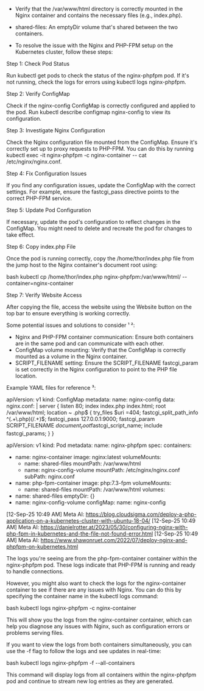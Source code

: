 -  Verify that the /var/www/html directory is correctly mounted in the Nginx container and contains the necessary files (e.g., index.php).

- shared-files: An emptyDir volume that's shared between the two containers.


- To resolve the issue with the Nginx and PHP-FPM setup on the Kubernetes cluster, follow these steps:

Step 1: Check Pod Status

Run kubectl get pods to check the status of the nginx-phpfpm pod. If it's not running, check the logs for errors using kubectl logs nginx-phpfpm.

Step 2: Verify ConfigMap

Check if the nginx-config ConfigMap is correctly configured and applied to the pod. Run kubectl describe configmap nginx-config to view its configuration.

Step 3: Investigate Nginx Configuration

Check the Nginx configuration file mounted from the ConfigMap. Ensure it's correctly set up to proxy requests to PHP-FPM. You can do this by running kubectl exec -it nginx-phpfpm -c nginx-container -- cat /etc/nginx/nginx.conf.

Step 4: Fix Configuration Issues

If you find any configuration issues, update the ConfigMap with the correct settings. For example, ensure the fastcgi_pass directive points to the correct PHP-FPM service.

Step 5: Update Pod Configuration

If necessary, update the pod's configuration to reflect changes in the ConfigMap. You might need to delete and recreate the pod for changes to take effect.

Step 6: Copy index.php File

Once the pod is running correctly, copy the /home/thor/index.php file from the jump host to the Nginx container's document root using:

bash
kubectl cp /home/thor/index.php nginx-phpfpm:/var/www/html/ --container=nginx-container

Step 7: Verify Website Access

After copying the file, access the website using the Website button on the top bar to ensure everything is working correctly.

Some potential issues and solutions to consider ¹ ²:
- Nginx and PHP-FPM container communication: Ensure both containers are in the same pod and can communicate with each other.
- ConfigMap volume mounting: Verify that the ConfigMap is correctly mounted as a volume in the Nginx container.
- SCRIPT_FILENAME setting: Ensure the SCRIPT_FILENAME fastcgi_param is set correctly in the Nginx configuration to point to the PHP file location.

Example YAML files for reference ³:

apiVersion: v1
kind: ConfigMap
metadata:
  name: nginx-config
data:
  nginx.conf: |
    server {
      listen 80;
      index index.php index.html;
      root /var/www/html;
      location ~ \.php$ {
        try_files $uri =404;
        fastcgi_split_path_info ^(.+\.php)(/.+)$;
        fastcgi_pass 127.0.0.1:9000;
        fastcgi_param SCRIPT_FILENAME $document_root$fastcgi_script_name;
        include fastcgi_params;
      }
    }



apiVersion: v1
kind: Pod
metadata:
  name: nginx-phpfpm
spec:
  containers:
  - name: nginx-container
    image: nginx:latest
    volumeMounts:
    - name: shared-files
      mountPath: /var/www/html
    - name: nginx-config-volume
      mountPath: /etc/nginx/nginx.conf
      subPath: nginx.conf
  - name: php-fpm-container
    image: php:7.3-fpm
    volumeMounts:
    - name: shared-files
      mountPath: /var/www/html
  volumes:
  - name: shared-files
    emptyDir: {}
  - name: nginx-config-volume
    configMap:
      name: nginx-config


[12-Sep-25 10:49 AM] Meta AI: https://blog.cloudsigma.com/deploy-a-php-application-on-a-kubernetes-cluster-with-ubuntu-18-04/
[12-Sep-25 10:49 AM] Meta AI: https://danielrotter.at/2023/05/30/configuring-nginx-with-php-fpm-in-kubernetes-and-the-file-not-found-error.html
[12-Sep-25 10:49 AM] Meta AI: https://www.shawonruet.com/2022/07/deploy-nginx-and-phpfpm-on-kubernetes.html


The logs you're seeing are from the php-fpm-container container within the nginx-phpfpm pod. These logs indicate that PHP-FPM is running and ready to handle connections.

However, you might also want to check the logs for the nginx-container container to see if there are any issues with Nginx. You can do this by specifying the container name in the kubectl logs command:


bash
kubectl logs nginx-phpfpm -c nginx-container


This will show you the logs from the nginx-container container, which can help you diagnose any issues with Nginx, such as configuration errors or problems serving files.

If you want to view the logs from both containers simultaneously, you can use the -f flag to follow the logs and see updates in real-time:


bash
kubectl logs nginx-phpfpm -f --all-containers


This command will display logs from all containers within the nginx-phpfpm pod and continue to stream new log entries as they are generated.
